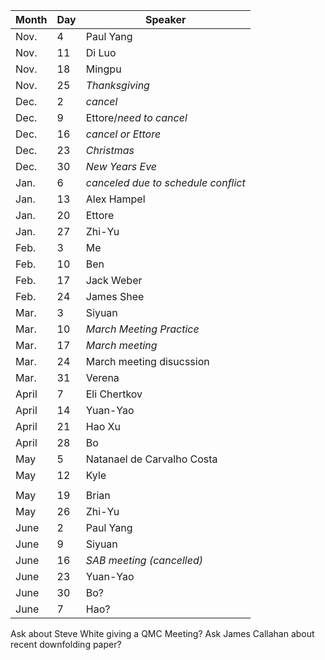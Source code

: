Month | Day|  Speaker
------|----|--------------
Nov.  |  4 |  Paul Yang
Nov.  | 11 |  Di Luo
Nov.  | 18 |  Mingpu
Nov.  | 25 |  _Thanksgiving_
Dec.  |  2 |  _cancel_
Dec.  |  9 |  Ettore/_need to cancel_
Dec.  | 16 |  _cancel or Ettore_
Dec.  | 23 |  _Christmas_
Dec.  | 30 |  _New Years Eve_
Jan.  |  6 |  _canceled due to schedule conflict_
Jan.  | 13 |  Alex Hampel
Jan.  | 20 |  Ettore
Jan.  | 27 |  Zhi-Yu
Feb.  |  3 |  Me
Feb.  | 10 |  Ben
Feb.  | 17 |  Jack Weber
Feb.  | 24 |  James Shee
Mar.  |  3 |  Siyuan
Mar.  | 10 |  *March Meeting Practice*
Mar.  | 17 |  *March meeting*
Mar.  | 24 | March meeting disucssion
Mar.  | 31 | Verena
April |  7 | Eli Chertkov
April | 14 | Yuan-Yao
April | 21 | Hao Xu 
April | 28 | Bo
May   |  5 | Natanael de Carvalho Costa
May   | 12 | Kyle
| |
May   | 19 | Brian
May   | 26 | Zhi-Yu
June  |  2 | Paul Yang
June  |  9 | Siyuan
June  | 16 | _SAB meeting (cancelled)_
June  | 23 | Yuan-Yao
June  | 30 | Bo?
June  |  7 | Hao?

Ask about Steve White giving a QMC  Meeting?
Ask James Callahan about recent downfolding paper?
